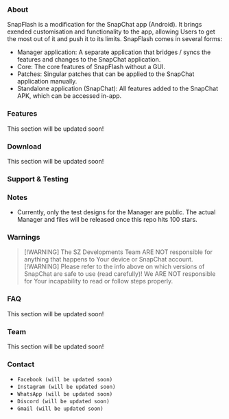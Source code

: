 ### About
SnapFlash is a modification for the SnapChat app (Android). It brings exended customisation and functionality to the app, allowing Users to get the most out of it and push it to its limits. SnapFlash comes in several forms:

- Manager application: A separate application that bridges / syncs the features and changes to the SnapChat application.
- Core: The core features of SnapFlash without a GUI.
- Patches: Singular patches that can be applied to the SnapChat application manually.
- Standalone application (SnapChat): All features added to the SnapChat APK, which can be accessed in-app.

### Features
This section will be updated soon!

### Download
This section will be updated soon!

### Support & Testing

### Notes
- Currently, only the test designs for the Manager are public. The actual Manager and files will be released once this repo hits 100 stars.

### Warnings
> [!WARNING] The SZ Developments Team ARE NOT responsible for anything that happens to Your device or SnapChat account.  
> [!WARNING] Please refer to the info above on which versions of SnapChat are safe to use (read carefully)! We ARE NOT responsible for Your incapability to read or follow steps properly.  

### FAQ
This section will be updated soon!

### Team
This section will be updated soon!

### Contact
- `Facebook (will be updated soon)`
- `Instagram (will be updated soon)`
- `WhatsApp (will be updated soon)`
- `Discord (will be updated soon)`
- `Gmail (will be updated soon)`
